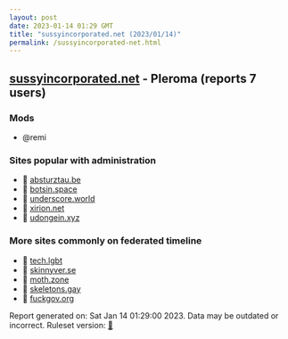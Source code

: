 ```yaml
---
layout: post
date: 2023-01-14 01:29 GMT
title: "sussyincorporated.net (2023/01/14)"
permalink: /sussyincorporated-net.html
---
```


## [sussyincorporated.net](https://sussyincorporated.net) - Pleroma (reports 7 users)

### Mods
 * @remi

### Sites popular with administration

* 🐘 [absturztau.be](/absturztau-be.html)
* 🐘 [botsin.space](/botsin-space.html)
* 🐘 [underscore.world](/underscore-world.html)
* 🐘 [xirion.net](/xirion-net.html)
* 🐘 [udongein.xyz](/udongein-xyz.html)

### More sites commonly on federated timeline

* 🐘 [tech.lgbt](/tech-lgbt.html)
* 🐘 [skinnyver.se](/skinnyver-se.html)
* 🐘 [moth.zone](/moth-zone.html)
* 🐘 [skeletons.gay](/skeletons-gay.html)
* 🐘 [fuckgov.org](/fuckgov-org.html)

Report generated on: Sat Jan 14 01:29:00 2023. Data may be outdated or incorrect.
Ruleset version: [🧁](/version-cupcake)
